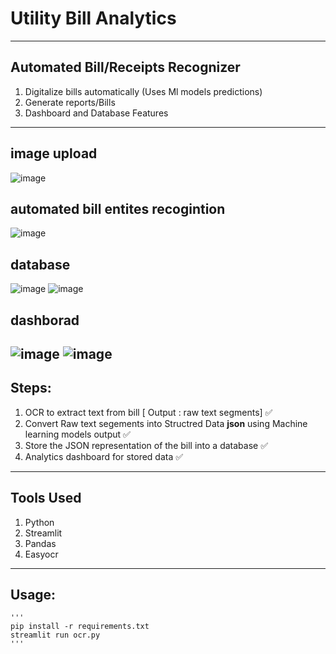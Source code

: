 # Utility Bill Analytics
---
Automated Bill/Receipts Recognizer
--- 
1. Digitalize bills automatically (Uses Ml models predictions)
2. Generate reports/Bills
3. Dashboard and Database Features
---
## image upload
![image](https://user-images.githubusercontent.com/62134438/141650730-0aa0e733-f69a-468e-973d-fb8ff2f46d06.png)
## automated bill entites recogintion
![image](https://user-images.githubusercontent.com/62134438/142752206-d9dc9072-21ae-4130-a05a-6ca2fd8fa35f.png)
## database
![image](https://user-images.githubusercontent.com/62134438/142752302-3561c05b-66c1-4221-bac4-7bf88a64404d.png)
![image](https://user-images.githubusercontent.com/62134438/142752326-ec2c99c9-b3ac-474e-869a-d618e65cc120.png)
## dashborad
![image](https://user-images.githubusercontent.com/62134438/142752477-aaaa55a3-3125-472b-86a9-eeb3cf072842.png)
![image](https://user-images.githubusercontent.com/62134438/141650738-2f3efe4c-f49b-4a75-82fc-9a848dbe7cb8.png)
---
## Steps:
1. OCR to extract text from bill [ Output : raw text segments]  ✅
2. Convert Raw text segements into Structred Data  **json** using Machine learning models output   ✅
3. Store the JSON representation of the bill into a database  ✅
4. Analytics dashboard for stored data  ✅
---
##  Tools Used
1. Python
2. Streamlit
3. Pandas
4. Easyocr

---
## Usage:
    '''
    pip install -r requirements.txt
    streamlit run ocr.py
    '''
